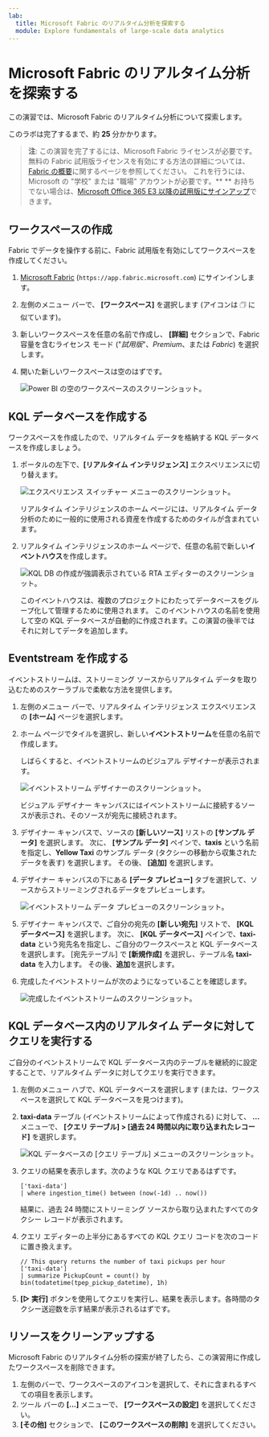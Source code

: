 ```yaml
---
lab:
  title: Microsoft Fabric のリアルタイム分析を探索する
  module: Explore fundamentals of large-scale data analytics
---
```


# Microsoft Fabric のリアルタイム分析を探索する

この演習では、Microsoft Fabric のリアルタイム分析について探索します。

このラボは完了するまで、約 **25** 分かかります。

> **注**: この演習を完了するには、Microsoft Fabric ライセンスが必要です。 無料の Fabric 試用版ライセンスを有効にする方法の詳細については、[Fabric の概要](https://learn.microsoft.com/fabric/get-started/fabric-trial)に関するページを参照してください。 これを行うには、Microsoft の "学校" または "職場" アカウントが必要です。** ** お持ちでない場合は、[Microsoft Office 365 E3 以降の試用版にサインアップ](https://www.microsoft.com/microsoft-365/business/compare-more-office-365-for-business-plans)できます。

## ワークスペースの作成

Fabric でデータを操作する前に、Fabric 試用版を有効にしてワークスペースを作成してください。

1. [Microsoft Fabric](https://app.fabric.microsoft.com) (`https://app.fabric.microsoft.com`) にサインインします。
2. 左側のメニュー バーで、 **[ワークスペース]** を選択します (アイコンは &#128455; に似ています)。
3. 新しいワークスペースを任意の名前で作成し、 **[詳細]** セクションで、Fabric 容量を含むライセンス モード ("*試用版*"、*Premium*、または *Fabric*) を選択します。
4. 開いた新しいワークスペースは空のはずです。

    ![Power BI の空のワークスペースのスクリーンショット。](./images/new-workspace.png)

## KQL データベースを作成する

ワークスペースを作成したので、リアルタイム データを格納する KQL データベースを作成しましょう。

1. ポータルの左下で、**[リアルタイム インテリジェンス]** エクスペリエンスに切り替えます。

    ![エクスペリエンス スイッチャー メニューのスクリーンショット。](./images/fabric-real-time.png)

    リアルタイム インテリジェンスのホーム ページには、リアルタイム データ分析のために一般的に使用される資産を作成するためのタイルが含まれています。

2. リアルタイム インテリジェンスのホーム ページで、任意の名前で新しい**イベントハウス**を作成します。

    ![KQL DB の作成が強調表示されている RTA エディターのスクリーンショット。](./images/create-kql-db.png)

    このイベントハウスは、複数のプロジェクトにわたってデータベースをグループ化して管理するために使用されます。 このイベントハウスの名前を使用して空の KQL データベースが自動的に作成されます。この演習の後半ではそれに対してデータを追加します。

## Eventstream を作成する

イベントストリームは、ストリーミング ソースからリアルタイム データを取り込むためのスケーラブルで柔軟な方法を提供します。

1. 左側のメニュー バーで、リアルタイム インテリジェンス エクスペリエンスの **[ホーム]** ページを選択します。
1. ホーム ページでタイルを選択し、新しい**イベントストリーム**を任意の名前で作成します。

    しばらくすると、イベントストリームのビジュアル デザイナーが表示されます。

    ![イベントストリーム デザイナーのスクリーンショット。](./images/eventstream-designer.png)

    ビジュアル デザイナー キャンバスにはイベントストリームに接続するソースが表示され、そのソースが宛先に接続されます。

1. デザイナー キャンバスで、ソースの **[新しいソース]** リストの **[サンプル データ]** を選択します。 次に、 **[サンプル データ]** ペインで、**taxis** という名前を指定し、**Yellow Taxi** のサンプル データ (タクシーの移動から収集されたデータを表す) を選択します。 その後、 **[追加]** を選択します。
1. デザイナー キャンバスの下にある **[データ プレビュー]** タブを選択して、ソースからストリーミングされるデータをプレビューします。

    ![イベントストリーム データ プレビューのスクリーンショット。](./images/eventstream-preview.png)

1. デザイナー キャンバスで、ご自分の宛先の **[新しい宛先]** リストで、 **[KQL データベース]** を選択します。 次に、 **[KQL データベース]** ペインで、**taxi-data** という宛先名を指定し、ご自分のワークスペースと KQL データベースを選択します。 [宛先テーブル] で **[新規作成]** を選択し、テーブル名 **taxi-data** を入力します。 その後、**追加**を選択します。
1. 完成したイベントストリームが次のようになっていることを確認します。

    ![完成したイベントストリームのスクリーンショット。](./images/complete-eventstream.png)

## KQL データベース内のリアルタイム データに対してクエリを実行する

ご自分のイベントストリームで KQL データベース内のテーブルを継続的に設定することで、リアルタイム データに対してクエリを実行できます。

1. 左側のメニュー ハブで、KQL データベースを選択します (または、ワークスペースを選択して KQL データベースを見つけます)。
1. **taxi-data** テーブル (イベントストリームによって作成される) に対して、 **...** メニューで、 **[クエリ テーブル] > [過去 24 時間以内に取り込まれたレコード]** を選択します。

    ![KQL データベースの [クエリ テーブル] メニューのスクリーンショット。](./images/kql-query.png)

1. クエリの結果を表示します。次のような KQL クエリであるはずです。

    ```kql
    ['taxi-data']
    | where ingestion_time() between (now(-1d) .. now())
    ```

    結果に、過去 24 時間にストリーミング ソースから取り込まれたすべてのタクシー レコードが表示されます。

1. クエリ エディターの上半分にあるすべての KQL クエリ コードを次のコードに置き換えます。

    ```kql
    // This query returns the number of taxi pickups per hour
    ['taxi-data']
    | summarize PickupCount = count() by bin(todatetime(tpep_pickup_datetime), 1h)
    ```

1. **[&#9655; 実行]** ボタンを使用してクエリを実行し、結果を表示します。各時間のタクシー送迎数を示す結果が表示されるはずです。

## リソースをクリーンアップする

Microsoft Fabric のリアルタイム分析の探索が終了したら、この演習用に作成したワークスペースを削除できます。

1. 左側のバーで、ワークスペースのアイコンを選択して、それに含まれるすべての項目を表示します。
2. ツール バーの **[...]** メニューで、 **[ワークスペースの設定]** を選択してください。
3. **[その他]** セクションで、 **[このワークスペースの削除]** を選択してください。
